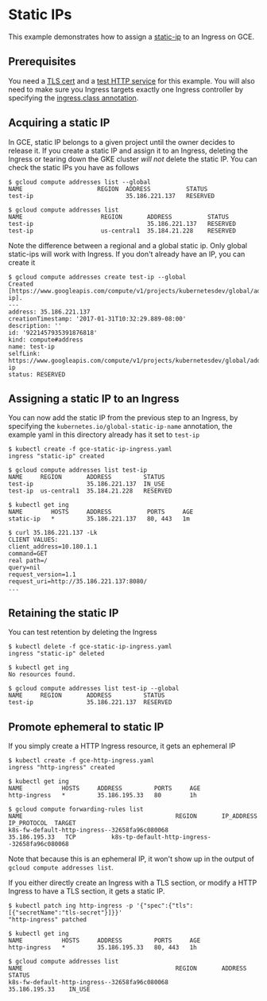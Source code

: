 # Static IPs

This example demonstrates how to assign a [static-ip](https://cloud.google.com/compute/docs/configure-instance-ip-addresses#reserve_new_static) to an Ingress on GCE.

## Prerequisites

You need a [TLS cert](/examples/PREREQUISITES.md#tls-certificates) and a [test HTTP service](/examples/PREREQUISITES.md#test-http-service) for this example.
You will also need to make sure you Ingress targets exactly one Ingress
controller by specifying the [ingress.class annotation](/examples/PREREQUISITES.md#ingress-class).

## Acquiring a static IP

In GCE, static IP belongs to a given project until the owner decides to release
it. If you create a static IP and assign it to an Ingress, deleting the Ingress
or tearing down the GKE cluster *will not* delete the static IP. You can check
the static IPs you have as follows

```console
$ gcloud compute addresses list --global
NAME                     REGION  ADDRESS          STATUS
test-ip                          35.186.221.137   RESERVED

$ gcloud compute addresses list
NAME                      REGION       ADDRESS          STATUS
test-ip                                35.186.221.137   RESERVED
test-ip                   us-central1  35.184.21.228    RESERVED
```

Note the difference between a regional and a global static ip. Only global
static-ips will work with Ingress. If you don't already have an IP, you can
create it

```console
$ gcloud compute addresses create test-ip --global
Created [https://www.googleapis.com/compute/v1/projects/kubernetesdev/global/addresses/test-ip].
---
address: 35.186.221.137
creationTimestamp: '2017-01-31T10:32:29.889-08:00'
description: ''
id: '9221457935391876818'
kind: compute#address
name: test-ip
selfLink: https://www.googleapis.com/compute/v1/projects/kubernetesdev/global/addresses/test-ip
status: RESERVED
```

## Assigning a static IP to an Ingress

You can now add the static IP from the previous step to an Ingress,
by specifying the `kubernetes.io/global-static-ip-name` annotation,
the example yaml in this directory already has it set to `test-ip`

```console
$ kubectl create -f gce-static-ip-ingress.yaml
ingress "static-ip" created

$ gcloud compute addresses list test-ip
NAME     REGION       ADDRESS         STATUS
test-ip               35.186.221.137  IN_USE
test-ip  us-central1  35.184.21.228   RESERVED

$ kubectl get ing
NAME        HOSTS     ADDRESS          PORTS     AGE
static-ip   *         35.186.221.137   80, 443   1m

$ curl 35.186.221.137 -Lk
CLIENT VALUES:
client_address=10.180.1.1
command=GET
real path=/
query=nil
request_version=1.1
request_uri=http://35.186.221.137:8080/
...
```

## Retaining the static IP

You can test retention by deleting the Ingress

```console
$ kubectl delete -f gce-static-ip-ingress.yaml
ingress "static-ip" deleted

$ kubectl get ing
No resources found.

$ gcloud compute addresses list test-ip --global
NAME     REGION       ADDRESS         STATUS
test-ip               35.186.221.137  RESERVED
```

## Promote ephemeral to static IP

If you simply create a HTTP Ingress resource, it gets an ephemeral IP

```console
$ kubectl create -f gce-http-ingress.yaml
ingress "http-ingress" created

$ kubectl get ing
NAME           HOSTS     ADDRESS         PORTS     AGE
http-ingress   *         35.186.195.33   80        1h

$ gcloud compute forwarding-rules list
NAME                                           REGION       IP_ADDRESS      IP_PROTOCOL  TARGET
k8s-fw-default-http-ingress--32658fa96c080068               35.186.195.33   TCP          k8s-tp-default-http-ingress--32658fa96c080068
```

Note that because this is an ephemeral IP, it won't show up in the output of
`gcloud compute addresses list`.

If you either directly create an Ingress with a TLS section, or modify a HTTP
Ingress to have a TLS section, it gets a static IP.

```console
$ kubectl patch ing http-ingress -p '{"spec":{"tls":[{"secretName":"tls-secret"}]}}'
"http-ingress" patched

$ kubectl get ing
NAME           HOSTS     ADDRESS         PORTS     AGE
http-ingress   *         35.186.195.33   80, 443   1h

$ gcloud compute addresses list
NAME                                           REGION       ADDRESS          STATUS
k8s-fw-default-http-ingress--32658fa96c080068               35.186.195.33    IN_USE
```


